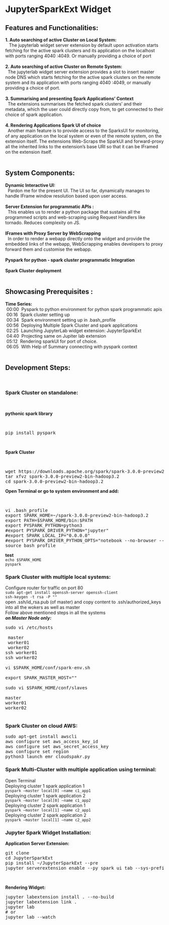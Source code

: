 # JupyterSparkExt Widget
 
## Features and Functionalities:
**1. Auto searching of active Cluster on Local System:**
<br />
&nbsp;&nbsp; The jupyterlab widget server extension by default upon activation starts fetching for the active spark clusters and its application on the localhost with ports ranging 4040 :4049. Or manually providing a choice of port
<br /><br />
**2. Auto searching of active Cluster on Remote System:**
<br />
&nbsp;&nbsp;The jupyterlab widget server extension provides a slot to insert master node DNS which starts fetching for the active spark clusters on the remote system and its application with ports ranging 4040 :4049,  or manually providing a choice of port.
<br /><br />
**3. Summarising and presenting Spark Applications’ Context**
<br />
&nbsp;&nbsp;The extensions summarises the fetched spark clusters’ and their metadata, which the user could directly copy from, to get connected to their choice of spark application.
<br /><br />
**4. Rendering Applications Spark UI of choice**
<br />
	&nbsp;&nbsp;Another main feature is to provide access to the SparksUI for monitoring, of any application on the local system or even of  the remote system, on the extension itself. The extensions Web-Scraps the SparkUI and forward-proxy all the inherited links to the extension’s base URI so that it can be IFramed on the extension itself. 
<br />
<br />
## System Components:
**Dynamic Interactive UI:**
<br />
&nbsp;&nbsp;Pardon me for the present UI. The UI so far, dynamically manages to handle IFrame window resolution based upon user access.
<br /><br />
**Server Extension for programmatic APIs :**
<br />
&nbsp;&nbsp;This enables us to render a  python package that sustains all the programmed scripts and web-scraping using  Request Handlers like tornado. Reduces complexity on JS. 
  <br /><br />
**IFrames with Proxy Server by WebScrapping**
<br />
&nbsp;&nbsp;In order to render a webapp directly onto the widget and provide the embedded links of the webapp, WebScrapping enables developers to proxy forward them and customise the webapp. 
<br /><br />
**Pyspark for python - spark cluster programmatic Integration**
<br /><br />
**Spark Cluster deployment**
<br /><br />

## Showcasing Prerequisites :
**Time Series:**<br />
&nbsp;00:00 &nbsp;Pyspark to python environment for python spark programmatic apis<br />
&nbsp;00:16 &nbsp;Spark cluster setting up<br />
&nbsp;00:34 &nbsp;Spark environment setting up in .bash_profile<br />
&nbsp;00:56 &nbsp;Deploying Multiple Spark Cluster and spark applications <br />
&nbsp;02:25 &nbsp;Launching JupyterLab widget extension: JupyterSparkExt<br />
&nbsp;04:40 &nbsp;Projecting same on Jupiter lab extension<br />
&nbsp;05:12 &nbsp;Rendering sparkUI for port of choice. <br />
&nbsp;06:05  &nbsp;With Help of Summary connecting with pyspark context
<br /><br />


## Development Steps:
<br />

### Spark Cluster on standalone:

<br /> 

**pythonic spark library**

<br />
<pre>pip install pyspark</pre><br />

**Spark Cluster**

<br />
<pre>
wget https://downloads.apache.org/spark/spark-3.0.0-preview2/
tar xfvz spark-3.0.0-preview2-bin-hadoop3.2
cd spark-3.0.0-preview2-bin-hadoop3.2
</pre>

**Open Terminal or go to system environment and add:**

<br />
<pre>
vi .bash_profile
export SPARK_HOME=~/spark-3.0.0-preview2-bin-hadoop3.2
export PATH=$SPARK_HOME/bin:$PATH
export PYSPARK_PYTHON=python3
#export PYSPARK_DRIVER_PYTHON="jupyter"
#export SPARK_LOCAL_IP="0.0.0.0"
#export PYSPARK_DRIVER_PYTHON_OPTS="notebook --no-browser --port=8888”
source bash_profile
</pre>

**test**
<br />
 `echo $SPARK_HOME`
 <br />
 `pyspark`


### Spark Cluster with multiple local systems:
Configure router for traffic on port 80<br />
`sudo apt-get install openssh-server openssh-client`<br />
`ssh-keygen -t rsa -P ""`<br />
open .ssh/id_rsa.pub (of master) and copy content to .ssh/authorized_keys into  all the wokers as well as master<br />
Follow above mentioned steps in all the systems<br />
***on Master Node only:***<br />
<pre>
sudo vi /etc/hosts

<MASTER-IP> master
<SLAVE01-IP> worker01
<SLAVE02-IP> worker02
ssh worker01
ssh worker02
	
vi $SPARK_HOME/conf/spark-env.sh

export SPARK_MASTER_HOST="<MASTER-IP>"
	
sudo vi $SPARK_HOME/conf/slaves

master
worker01
worker02

</pre>



### Spark Cluster on cloud AWS:
<pre>
sudo apt-get install awscli
aws configure set aws_access_key_id <aws_access_key_id>
aws configure set aws_secret_access_key <aws_secret_access_key>
aws configure set region <region>
python3 launch_emr_cloudspakr.py
</pre>



### Spark Multi-Cluster with multiple application using terminal:
Open Terminal<br />
Deploying cluster 1 spark application 1<br />
`pyspark —master local[0] —name c1_app1`<br />
Deploying cluster 1 spark application 2<br />
`pyspark —master local[0] —name c1_app2`<br />
Deploying cluster 2 spark application 1<br />
`pyspark —master local[1] —name c2_app1`<br />
Deploying cluster 2 spark application 2<br />
`pyspark —master local[1] —name c2_app2`



### Jupyter Spark Widget Installation:

**Application Server Extension:**
<br />
<pre>
git clone <link to repo>
cd JupyterSparkExt
pip install ~/JupyterSparkExt --pre
jupyter serverextension enable --py spark_ui_tab --sys-prefix
</pre>
<br />

**Rendering Widget:**
<br />
<pre>
jupyter labextension install . --no-build
jupyter labextension link .
jupyter lab 
# or
jupyter lab --watch
</pre>









  
